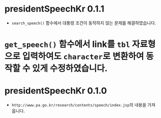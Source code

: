 # presidentSpeechKr 0.1.1

* `search_speech()` 함수에서 대통령 조건이 동작하지 않는 문제를 해결하였습니다.
# `get_speech()` 함수에서 link를 `tbl` 자료형으로 입력하여도 `character`로 변환하여 동작할 수 있게 수정하였습니다.

# presidentSpeechKr 0.1.0

* `http://www.pa.go.kr/research/contents/speech/index.jsp`의 내용을 가져옵니다.

